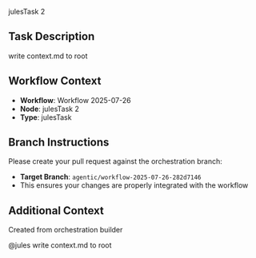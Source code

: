 julesTask 2

## Task Description
write context.md to root

## Workflow Context
- **Workflow**: Workflow 2025-07-26
- **Node**: julesTask 2
- **Type**: julesTask

## Branch Instructions
Please create your pull request against the orchestration branch:
- **Target Branch**: `agentic/workflow-2025-07-26-282d7146`
- This ensures your changes are properly integrated with the workflow

## Additional Context
Created from orchestration builder

<!-- conductor-workflow-id: 282d714640c2716b4201fa8e166b25ccc1a4fcea034607c2fbd5503df6d789b0 -->
<!-- conductor-node-id: 2 -->

@jules write context.md to root

